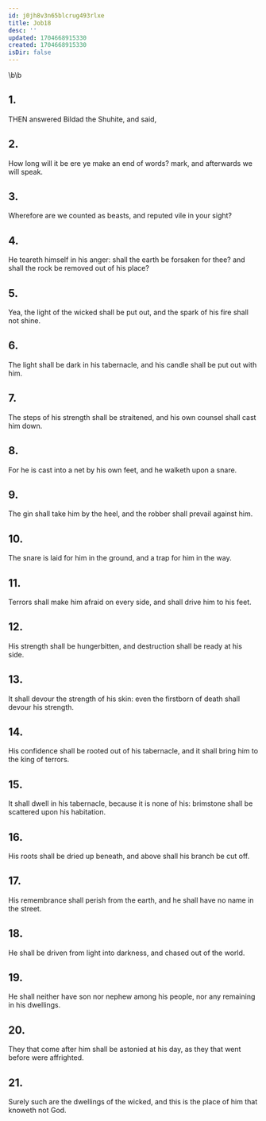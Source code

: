 ```yaml
---
id: j0jh8v3n65blcrug493rlxe
title: Job18
desc: ''
updated: 1704668915330
created: 1704668915330
isDir: false
---
```

\b\b
## 1.
THEN answered Bildad the Shuhite, and said,
## 2.
How long will it be ere ye make an end of words?  mark, and afterwards we will speak.
## 3.
Wherefore are we counted as beasts, and reputed vile in your sight?
## 4.
He teareth himself in his anger: shall the earth be forsaken for thee?  and shall the rock be removed out of his place?
## 5.
Yea, the light of the wicked shall be put out, and the spark of his fire shall not shine.
## 6.
The light shall be dark in his tabernacle, and his candle shall be put out with him.
## 7.
The steps of his strength shall be straitened, and his own counsel shall cast him down.
## 8.
For he is cast into a net by his own feet, and he walketh upon a snare.
## 9.
The gin shall take him by the heel, and the robber shall prevail against him.
## 10.
The snare is laid for him in the ground, and a trap for him in the way.
## 11.
Terrors shall make him afraid on every side, and shall drive him to his feet.
## 12.
His strength shall be hungerbitten, and destruction shall be ready at his side.
## 13.
It shall devour the strength of his skin: even the firstborn of death shall devour his strength.
## 14.
His confidence shall be rooted out of his tabernacle, and it shall bring him to the king of terrors.
## 15.
It shall dwell in his tabernacle, because it is none of his: brimstone shall be scattered upon his habitation.
## 16.
His roots shall be dried up beneath, and above shall his branch be cut off.
## 17.
His remembrance shall perish from the earth, and he shall have no name in the street.
## 18.
He shall be driven from light into darkness, and chased out of the world.
## 19.
He shall neither have son nor nephew among his people, nor any remaining in his dwellings.
## 20.
They that come after him shall be astonied at his day, as they that went before were affrighted.
## 21.
Surely such are the dwellings of the wicked, and this is the place of him that knoweth not God.
